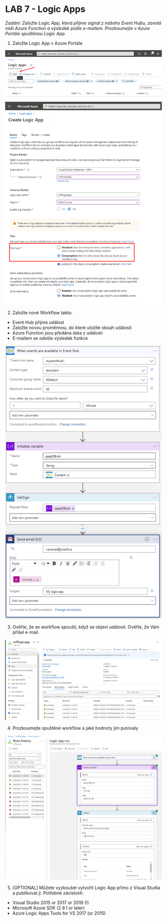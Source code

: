# LAB 7 - Logic Apps

*Zadání: Založte Logic App, která přijme signál z našeho Event Hubu, zavolá naši Azure Function a výsledek pošle e-mailem. Prozkoumejte v Azure Portále spuštěnou Logic App*

1. Založte Logic App v Azure Portále

![](img/logicapp00.png)
![](img/logicapp01.png)

2. Založte nové Workflow takto:
- Event Hub přijme událost
- Založte novou proměnnou, do které uložíte obsah události
- Azure Function jsou předána data z události
- E-mailem se odešle výsledek funkce

![](img/logicapp04.png)

3. Ověřte, že se workflow spouští, když se objeví události. Ověřte, že Vám přišel e-mail.

![](img/logicapp05.png)

4. Prozkoumejte spuštěné workflow a jaké hodnoty jím putovaly

![](img/logicapp06.png)

5. [OPTIONAL] Můžete vyzkoušet vytvořit Logic App přímo z Visual Studia a publikovat ji.
Potřebné závislosti:
- Visual Studio 2015 or 2017 or 2019 (!)
- Microsoft Azure SDK (2.9.1 or later)
- Azure Logic Apps Tools for VS 2017 (or 2015)